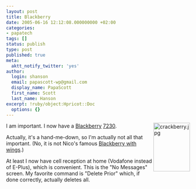 ```yaml
---
layout: post
title: Blackberry
date: 2005-06-16 12:12:08.000000000 +02:00
categories:
- papatech
tags: []
status: publish
type: post
published: true
meta:
  aktt_notify_twitter: 'yes'
author:
  login: shanson
  email: papascott-wp@gmail.com
  display_name: PapaScott
  first_name: Scott
  last_name: Hanson
excerpt: !ruby/object:Hpricot::Doc
  options: {}
---
```

<p><img alt="crackberry.jpg" src="https://www.papascott.de/wordpress/wp-content/uploads/2005/06/crackberry.jpg" width="100" height="133" align="right" /> I am important. I now have a <a href="http://www.blackberry.com/">Blackberry</a> <a href="http://www.blackberry.net/ap/products/handhelds/blackberry7230.shtml">7230</a>.</p>
<p>Actually, it's a hand-me-down, so I'm actually not all that important. (No, it is not Nico's famous <a href="http://lumma.de/eintrag.php?id=1684">Blackberry with wings</a>.) </p>
<p>At least I now have cell reception at home (Vodafone instead of E-Plus), which is convenient. This is the "No Messages" screen. My favorite command is "Delete Prior" which, if done correctly, actually deletes all.</p>
